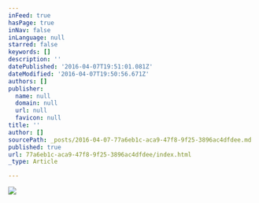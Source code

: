 ```yaml
---
inFeed: true
hasPage: true
inNav: false
inLanguage: null
starred: false
keywords: []
description: ''
datePublished: '2016-04-07T19:51:01.081Z'
dateModified: '2016-04-07T19:50:56.671Z'
authors: []
publisher:
  name: null
  domain: null
  url: null
  favicon: null
title: ''
author: []
sourcePath: _posts/2016-04-07-77a6eb1c-aca9-47f8-9f25-3896ac4dfdee.md
published: true
url: 77a6eb1c-aca9-47f8-9f25-3896ac4dfdee/index.html
_type: Article

---
```

![](https://the-grid-user-content.s3-us-west-2.amazonaws.com/ccbb6a86-63f9-45ee-ae4d-2d872cb736f5.png)